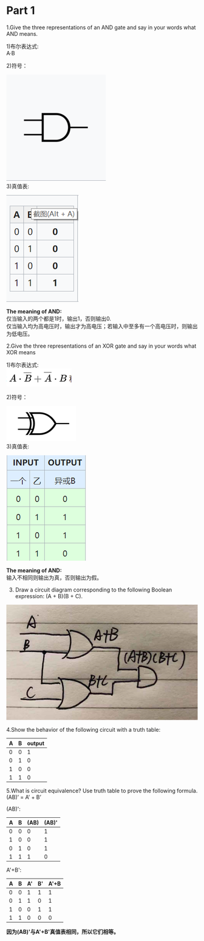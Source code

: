 # Part 1
1.Give the three representations of an AND gate and say in your words what AND means.

1)布尔表达式:  
A·B  

2)符号：  

![](hw05-1.png)  
3)真值表:  

![](hw05-2.png)  


**The meaning of AND:**  
仅当输入的两个都是1时，输出1，否则输出0.  
仅当输入均为高电压时，输出才为高电压；若输入中至多有一个高电压时，则输出为低电压。  


2.Give the three representations of an XOR gate and say in your  words what XOR means

1)布尔表达式:  
![](hw05-3.png)

2)符号：  

![](hw05-4.png)  
3)真值表:  

![](hw05-5.png)  


**The meaning of AND:**  
输入不相同则输出为真，否则输出为假。  

3. Draw a circuit diagram corresponding to the following Boolean expression: (A + B)(B + C).

![](hw05-6.png)  

4.Show the behavior of the following circuit with a truth table:  


| A | B | output |
| ------| ------ | ------ |
|0|0|1|
|0|1|0|
|1|0|0|
|1|1|0|

5.What is circuit equivalence? Use truth table to prove the
following formula.  
(AB)’ = A’ + B’    

(AB)':  

|A|B|(AB)|(AB)'|
|------|------|------|------|
|0|0|0|1|
|1|0|0|1|
|0|1|0|1|
|1|1|1|0|  

A'+B':  

|A|B|A'|B'|A'+B|
|------|------|------|------|------|
|0|0|1|1|1|
|0|1|1|0|1|
|1|0|0|1|1|
|1|1|0|0|0|  

**因为(AB)'与A'+B'真值表相同，所以它们相等。**  




